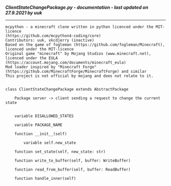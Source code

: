 ***ClientStateChangePackage.py - documentation - last updated on 27.9.2021 by uuk***
___

    mcpython - a minecraft clone written in python licenced under the MIT-licence 
    (https://github.com/mcpython4-coding/core)
    Contributors: uuk, xkcdjerry (inactive)
    Based on the game of fogleman (https://github.com/fogleman/Minecraft), licenced under the MIT-licence
    Original game "minecraft" by Mojang Studios (www.minecraft.net), licenced under the EULA
    (https://account.mojang.com/documents/minecraft_eula)
    Mod loader inspired by "Minecraft Forge" (https://github.com/MinecraftForge/MinecraftForge) and similar
    This project is not official by mojang and does not relate to it.


    class ClientStateChangePackage extends AbstractPackage
        
        Package server -> client sending a request to change the current state


        variable DISALLOWED_STATES

        variable PACKAGE_NAME

        function __init__(self)

            variable self.new_state

        function set_state(self, new_state: str)

        function write_to_buffer(self, buffer: WriteBuffer)

        function read_from_buffer(self, buffer: ReadBuffer)

        function handle_inner(self)